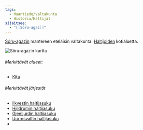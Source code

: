 ```yaml
---
tags:
  - Maantiede/Valtakunta
  - Historia/Haltijat
sijaitsee:
  - "[[Sôru-agaz]]"
---
```

[Sôru-agazin](Sôru-agaz.md) mantereen eteläisin valtakunta. [Haltijoiden](Haltijat.md) kotialuetta.

![Sôru-agazin kartta](Maps/Sôru-agazin%20kartta.png) 
###### Merkittävät alueet:

- [Kita](Kita.md)
###### Merkittävät järjestöt

- [Ilkvestin haltijasuku](Ilkvestin%20haltijasuku.md)
- [Hjildrumin haltijasuku](Hjildrumin%20haltijasuku.md)
- [Gjeeljurdin haltijasuku](Gjeeljurdin%20haltijasuku.md)
- [Uurmsvaltin haltijasuku](Uurmsvaltin%20haltijasuku.md)
- 